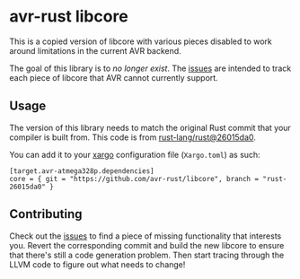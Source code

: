# avr-rust libcore

This is a copied version of libcore with various pieces disabled to work around limitations in the current AVR backend.

The goal of this library is to *no longer exist*. The [issues][] are intended to track each piece of libcore that AVR cannot currently support.

[issues]: https://github.com/avr-rust/libcore/issues

## Usage

The version of this library needs to match the original Rust commit
that your compiler is built from. This code is from
[rust-lang/rust@26015da0][fork-point].

You can add it to your [xargo][] configuration file (`Xargo.toml`) as such:

```
[target.avr-atmega328p.dependencies]
core = { git = "https://github.com/avr-rust/libcore", branch = "rust-26015da0" }
```

[fork-point]: https://github.com/rust-lang/rust/commit/26015da01497b4014fc4f2ecedee5a7090c354e6
[xargo]: https://github.com/japaric/xargo

## Contributing

Check out the [issues][] to find a piece of missing functionality that interests you. Revert the corresponding commit and build the new libcore to ensure that there's still a code generation problem. Then start tracing through the LLVM code to figure out what needs to change! 
